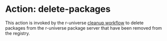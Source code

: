 # Action: delete-packages

This action is invoked by the r-universe [cleanup workflow](https://github.com/tempbioc/workflows/blob/master/cleanup.yml) to delete packages from the r-universe package server that have been removed from the registry.
